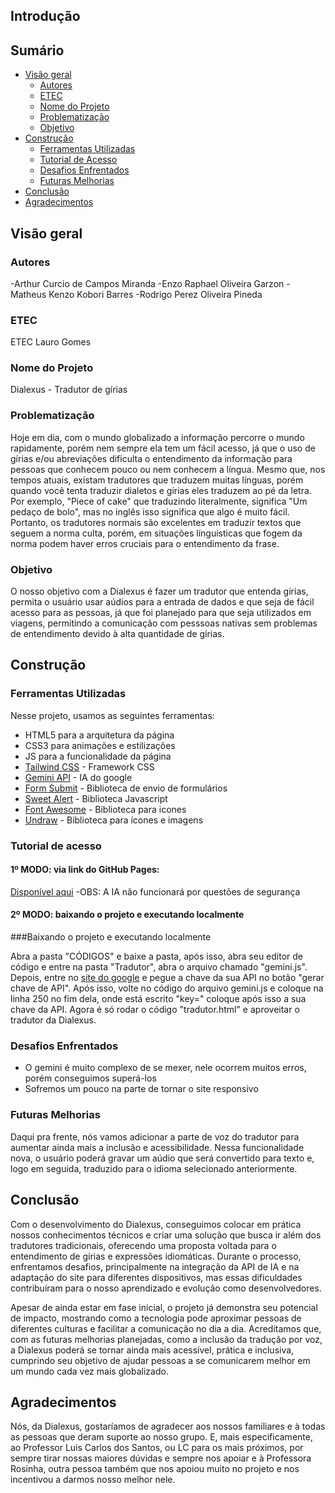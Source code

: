 ## Introdução

## Sumário

- [Visão geral](#visão-geral)
  - [Autores](#autores)
  - [ETEC](#etec)
  - [Nome do Projeto](#nome-do-projeto)
  - [Problematização](#problematização)
  - [Objetivo](#objetivo)
- [Construção](#construção)
  - [Ferramentas Utilizadas](#ferramentas-utilizadas)
  - [Tutorial de Acesso](#tutorial-de-acesso)
  - [Desafios Enfrentados](#desafios-enfrentados)
  - [Futuras Melhorias](#futuras-melhorias)
- [Conclusão](#conclusão)
- [Agradecimentos](#agradecimentos)

## Visão geral

### Autores

-Arthur Curcio de Campos Miranda
-Enzo Raphael Oliveira Garzon
-Matheus Kenzo Kobori Barres
-Rodrigo Perez Oliveira Pineda

### ETEC

ETEC Lauro Gomes

### Nome do Projeto

Dialexus - Tradutor de gírias

### Problematização

Hoje em dia, com o mundo globalizado a informação percorre o mundo rapidamente, porém nem sempre ela tem um fácil acesso, já que o uso de gírias e/ou abreviações dificulta o entendimento da informação para pessoas que conhecem pouco ou nem conhecem a língua. Mesmo que, nos tempos atuais, existam tradutores que traduzem muitas línguas, porém quando você tenta traduzir dialetos e gírias eles traduzem ao pé da letra. Por exemplo, "Piece of cake" que traduzindo literalmente, significa "Um pedaço de bolo", mas no inglês isso significa que algo é muito fácil. Portanto, os tradutores normais são excelentes em traduzir textos que seguem a norma culta, porém, em situações línguisticas que fogem da norma podem haver erros cruciais para o entendimento da frase.

### Objetivo

O nosso objetivo com a Dialexus é fazer um tradutor que entenda gírias, permita o usuário usar aúdios para a entrada de dados e que seja de fácil acesso para as pessoas, já que foi planejado para que seja utilizados em viagens, permitindo a comunicação com pesssoas nativas sem problemas de entendimento devido à alta quantidade de gírias.

## Construção

### Ferramentas Utilizadas

Nesse projeto, usamos as seguintes ferramentas:

- HTML5 para a arquitetura da página
- CSS3 para animações e estilizações
- JS para a funcionalidade da página
- [Tailwind CSS](https://tailwindcss.com/) - Framework CSS
- [Gemini API](https://ai.google.dev/gemini-api/docs?hl=pt-br) - IA do google
- [Form Submit](https://formsubmit.co/) - Biblioteca de envio de formulários
- [Sweet Alert](https://sweetalert2.github.io) - Biblioteca Javascript
- [Font Awesome](https://fontawesome.com/) - Biblioteca para icones
- [Undraw](https://undraw.co) - Biblioteca para ícones e imagens

### Tutorial de acesso

#### 1º MODO: via link do GitHub Pages:

[Disponível aqui](https://thurses.github.io/dialexus/)
-OBS: A IA não funcionará por questões de segurança

#### 2º MODO: baixando o projeto e executando localmente

###Baixando o projeto e executando localmente

Abra a pasta "CÓDIGOS" e baixe a pasta, após isso, abra seu editor de código e entre na pasta "Tradutor", abra o arquivo chamado "gemini.js". Depois, entre no [site do google](https://ai.google.dev/gemini-api/docs?hl=pt-br) e pegue a chave da sua API no botão "gerar chave de API". Após isso, volte no código do arquivo gemini.js e coloque na linha 250 no fim dela, onde está escrito "key=" coloque após isso a sua chave da API. Agora é só rodar o código "tradutor.html" e aproveitar o tradutor da Dialexus.

### Desafios Enfrentados

- O gemini é muito complexo de se mexer, nele ocorrem muitos erros, porém conseguimos superá-los
- Sofremos um pouco na parte de tornar o site responsivo

### Futuras Melhorias

Daqui pra frente, nós vamos adicionar a parte de voz do tradutor para aumentar ainda mais a inclusão e acessibilidade. Nessa funcionalidade nova, o usuário poderá gravar um aúdio que será convertido para texto e, logo em seguida, traduzido para o idioma selecionado anteriormente.

## Conclusão

Com o desenvolvimento do Dialexus, conseguimos colocar em prática nossos conhecimentos técnicos e criar uma solução que busca ir além dos tradutores tradicionais, oferecendo uma proposta voltada para o entendimento de gírias e expressões idiomáticas. Durante o processo, enfrentamos desafios, principalmente na integração da API de IA e na adaptação do site para diferentes dispositivos, mas essas dificuldades contribuíram para o nosso aprendizado e evolução como desenvolvedores.

Apesar de ainda estar em fase inicial, o projeto já demonstra seu potencial de impacto, mostrando como a tecnologia pode aproximar pessoas de diferentes culturas e facilitar a comunicação no dia a dia. Acreditamos que, com as futuras melhorias planejadas, como a inclusão da tradução por voz, a Dialexus poderá se tornar ainda mais acessível, prática e inclusiva, cumprindo seu objetivo de ajudar pessoas a se comunicarem melhor em um mundo cada vez mais globalizado.

## Agradecimentos

Nós, da Dialexus, gostaríamos de agradecer aos nossos familiares e à todas as pessoas que deram suporte ao nosso grupo. E, mais especificamente, ao Professor Luis Carlos dos Santos, ou LC para os mais próximos, por sempre tirar nossas maiores dúvidas e sempre nos apoiar e à Professora Rosinha, outra pessoa também que nos apoiou muito no projeto e nos incentivou a darmos nosso melhor nele.
